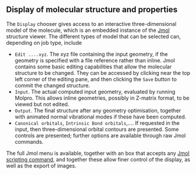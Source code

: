 ## Display of molecular structure and properties

The `Display` chooser gives access to an interactive three-dimensional model of 
the molecule, which is an embedded instance of the  [Jmol](http://www.jmol.org/) structure viewer. The different types of model that can be selected can, depending on job type, include
- `Edit ....xyz`. The xyz file containing the input geometry, if the geometry is specified with a file reference rather than inline. Jmol contains some basic editing capabilities that allow the molecular structure to be changed. They can be accessed by clicking near the top left corner of the editing pane, and then clicking the `Save` button to commit the changed structure.
- `Input`. The actual computed input geometry, evaluated by running Molpro. This allows inline geometries, possibly in Z-matrix format, to be viewed but not edited.
- `Output`. The final structure after any geometry optimisation, together with animated normal vibrational modes if these have been computed.
- `Canonical orbitals`, `Intrinsic Bond orbitals`,.... If requested in the input, then three-dimensional orbital contours are presented. Some controls are presented; further options are available through raw Jmol commands.


The full Jmol menu is available, together with an box that accepts any [Jmol scripting command](https://chemapps.stolaf.edu/jmol/docs), and together these allow finer control of the display, as well as the export of images.